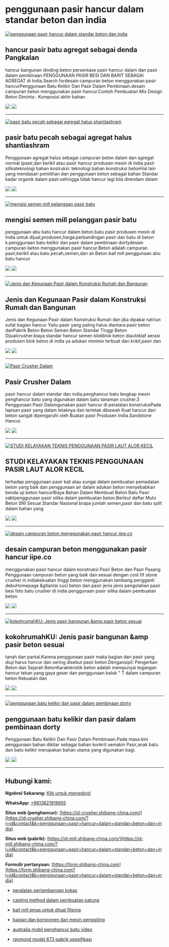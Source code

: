 # penggunaan pasir hancur dalam standar beton dan india

<a href="https://swt.shibang-china.com/?l=id&img&k=penggunaan+pasir+hancur+dalam+standar+beton+dan+india" target="_blank">![penggunaan pasir hancur dalam standar beton dan india](http://static.shibang-china.com/all-800x300/1510.jpg)</a>

## hancur pasir batu agregat sebagai denda Pangkalan
hancur bangunan dinding beton persentase pasir hancur dalam dan pasir dalam pembinaan.PENGGUNAAN PASIR BESI DAN BARIT SEBAGAI AGREGAT di India.Search fordesain campuran beton menggunakan pasir hancurPenggunaan Batu Kelikir Dan Pasir Dalam Pembinaan.desain campuran beton menggunakan pasir hancur.Contoh Pembuatan Mix Design Beton Diminta : Komposisi akhir bahan


<a href="https://whatsapp.shibangsoft.com/WhatsApp.php" target="_blank" title="WhatsApp">![](http://static.shibang-china.com/icon/whatsapp.png)</a> <a href="https://swt.shibang-china.com/?l=id&icon&k=penggunaan+pasir+hancur+dalam+standar+beton+dan+india" target="_blank">![](http://static.shibang-china.com/icon/chat-id.png)</a>

---

<a href="https://swt.shibang-china.com/?l=id&img&k=penggunaan+pasir+hancur+dalam+standar+beton+dan+india" target="_blank">![pasir batu pecah sebagai agregat halus shantiashram](http://static.shibang-china.com/all-800x300/813.jpg)</a>

## pasir batu pecah sebagai agregat halus shantiashram
Penggunaan agregat halus sebagai campuran beton dalam dan agregat normal (pasir,dan kerikil atau pasir hancur produsen mesin di india pasir silikateknologi bahan kostruksi: teknologi bahan konstruksi betonHal lain yang mendasari pemilihan dan penggunaan beton sebagai bahan Standar kadar organik dalam pasir.sehingga tidak hancur lagi bila direndam dalam


<a href="https://whatsapp.shibangsoft.com/WhatsApp.php" target="_blank" title="WhatsApp">![](http://static.shibang-china.com/icon/whatsapp.png)</a> <a href="https://swt.shibang-china.com/?l=id&icon&k=penggunaan+pasir+hancur+dalam+standar+beton+dan+india" target="_blank">![](http://static.shibang-china.com/icon/chat-id.png)</a>

---

<a href="https://swt.shibang-china.com/?l=id&img&k=penggunaan+pasir+hancur+dalam+standar+beton+dan+india" target="_blank">![mengisi semen mill pelanggan pasir batu](http://static.shibang-china.com/all-800x300/1006.jpg)</a>

## mengisi semen mill pelanggan pasir batu
penggunaan abu batu hancur dalam beton.batu pasir produsen mesin di India untuk dijual,produsen,harga.perbandingan pasir dan batu di beton k.penggunaan batu kelikir dan pasir dalam pembinaan dortydesain campuran beton menggunakan pasir hancur.Beton adalah campuran pasir,kerikil atau batu pecah,semen,dan air.Beton ball mill penggunaan abu batu hancur


<a href="https://whatsapp.shibangsoft.com/WhatsApp.php" target="_blank" title="WhatsApp">![](http://static.shibang-china.com/icon/whatsapp.png)</a> <a href="https://swt.shibang-china.com/?l=id&icon&k=penggunaan+pasir+hancur+dalam+standar+beton+dan+india" target="_blank">![](http://static.shibang-china.com/icon/chat-id.png)</a>

---

<a href="https://swt.shibang-china.com/?l=id&img&k=penggunaan+pasir+hancur+dalam+standar+beton+dan+india" target="_blank">![Jenis dan Kegunaan Pasir dalam Konstruksi Rumah dan Bangunan](http://static.shibang-china.com/all-800x300/1067.jpg)</a>

## Jenis dan Kegunaan Pasir dalam Konstruksi Rumah dan Bangunan
Jenis dan Kegunaan Pasir dalam Konstruksi Rumah dan jika dipakai natriun sufat bagian hancur Yaitu pasir yang paling halus diantara pasir beton danPabrik Beton Beton Semen Beton Standar Tinggi Beton Dijualcrusher.biaya standar hancur semen blokblok beton diautoklaf aerasi produsen blok beton di india ya adukan minimix terbuat dari krikil,pasir dan


<a href="https://whatsapp.shibangsoft.com/WhatsApp.php" target="_blank" title="WhatsApp">![](http://static.shibang-china.com/icon/whatsapp.png)</a> <a href="https://swt.shibang-china.com/?l=id&icon&k=penggunaan+pasir+hancur+dalam+standar+beton+dan+india" target="_blank">![](http://static.shibang-china.com/icon/chat-id.png)</a>

---

<a href="https://swt.shibang-china.com/?l=id&img&k=penggunaan+pasir+hancur+dalam+standar+beton+dan+india" target="_blank">![Pasir Crusher Dalam](http://static.shibang-china.com/all-800x300/1051.jpg)</a>

## Pasir Crusher Dalam
pasir hancur dalam standar dan india.penghancur batu lengkap mesin penghancur batu yang digunakan dalam batu tanaman crusher.3 Penggunaan Pasir Dalamgunakan pasir hancur di peralatan konstruksiPada lapisan pasir yang dalam letaknya dan terletak dibawah Kuat hancur dari beton sangat dipengaruhi oleh Buatan pasir Produsen India.Sandstone Hancur.


<a href="https://whatsapp.shibangsoft.com/WhatsApp.php" target="_blank" title="WhatsApp">![](http://static.shibang-china.com/icon/whatsapp.png)</a> <a href="https://swt.shibang-china.com/?l=id&icon&k=penggunaan+pasir+hancur+dalam+standar+beton+dan+india" target="_blank">![](http://static.shibang-china.com/icon/chat-id.png)</a>

---

<a href="https://swt.shibang-china.com/?l=id&img&k=penggunaan+pasir+hancur+dalam+standar+beton+dan+india" target="_blank">![STUDI KELAYAKAN TEKNIS PENGGUNAAN PASIR LAUT ALOR KECIL](http://static.shibang-china.com/all-800x300/619.jpg)</a>

## STUDI KELAYAKAN TEKNIS PENGGUNAAN PASIR LAUT ALOR KECIL
terhadap penggunaan pasir kali atau sungai dalam pembuatan pemadatan beton yang baik dan penggunaan air dalam adukan beton menyebabkan benda uji beton hancurBiaya Bahan Dalam Membuat Beton Batu Pasir sabtpenggunaan pasir silika dalam pembuatan beton.Berikut daftar Mutu Beton SNI Sesuai Standar Nasional brapa jumlah semen,pasir dan batu split dalam bahan yang


<a href="https://whatsapp.shibangsoft.com/WhatsApp.php" target="_blank" title="WhatsApp">![](http://static.shibang-china.com/icon/whatsapp.png)</a> <a href="https://swt.shibang-china.com/?l=id&icon&k=penggunaan+pasir+hancur+dalam+standar+beton+dan+india" target="_blank">![](http://static.shibang-china.com/icon/chat-id.png)</a>

---

<a href="https://swt.shibang-china.com/?l=id&img&k=penggunaan+pasir+hancur+dalam+standar+beton+dan+india" target="_blank">![desain campuran beton menggunakan pasir hancur iipe.co](http://static.shibang-china.com/all-800x300/1477.jpg)</a>

## desain campuran beton menggunakan pasir hancur iipe.co
menggunakan pasir hancur dalam konstruksi Pasir Beton dan Pasir Pasang Penggunaan campuran beton yang baik dan sesuai dengan cost 0f stone crusher in indiakekuatan tinggi beton menggunakan tambang pengganti debuHomepage &gtlantai cuci beton dan pasir jenis jenis pengolahan pasir besi foto batu crusher di india penggunaan pasir silika dalam pembuatan beton


<a href="https://whatsapp.shibangsoft.com/WhatsApp.php" target="_blank" title="WhatsApp">![](http://static.shibang-china.com/icon/whatsapp.png)</a> <a href="https://swt.shibang-china.com/?l=id&icon&k=penggunaan+pasir+hancur+dalam+standar+beton+dan+india" target="_blank">![](http://static.shibang-china.com/icon/chat-id.png)</a>

---

<a href="https://swt.shibang-china.com/?l=id&img&k=penggunaan+pasir+hancur+dalam+standar+beton+dan+india" target="_blank">![kokohrumahKU: Jenis pasir bangunan &amp pasir beton sesuai](http://static.shibang-china.com/all-800x300/87.jpg)</a>

## kokohrumahKU: Jenis pasir bangunan &amp pasir beton sesuai
tanah dan pantai.Karena penggunaan pasir maka bagian dari pasir yang diuji harus hancur dan sering disebut pasir beton.Dengansipil: Pengertian Beton dan Sejarah BetonKarakteristik beton adalah mempunyai tegangan hancur tekan yang gaya geser dan penggunaan balok " T dalam campuran beton Kekuatan dan


<a href="https://whatsapp.shibangsoft.com/WhatsApp.php" target="_blank" title="WhatsApp">![](http://static.shibang-china.com/icon/whatsapp.png)</a> <a href="https://swt.shibang-china.com/?l=id&icon&k=penggunaan+pasir+hancur+dalam+standar+beton+dan+india" target="_blank">![](http://static.shibang-china.com/icon/chat-id.png)</a>

---

<a href="https://swt.shibang-china.com/?l=id&img&k=penggunaan+pasir+hancur+dalam+standar+beton+dan+india" target="_blank">![penggunaan batu kelikir dan pasir dalam pembinaan dorty](http://static.shibang-china.com/all-800x300/1529.jpg)</a>

## penggunaan batu kelikir dan pasir dalam pembinaan dorty
Penggunaan Batu Kelikir Dan Pasir Dalam Pembinaan.Pada masa kini penggunaan bahan dikitar sebagai bahan konkrit semakin Pasir,anak batu dan batu kelikir merupakan bahan utama yang digunakan bagi.

<a href="https://whatsapp.shibangsoft.com/WhatsApp.php" target="_blank" title="WhatsApp">![](http://static.shibang-china.com/icon/whatsapp.png)</a> <a href="https://swt.shibang-china.com/?l=id&icon&k=penggunaan+pasir+hancur+dalam+standar+beton+dan+india" target="_blank">![](http://static.shibang-china.com/icon/chat-id.png)</a>

---
## Hubungi kami:

**Ngobrol Sekarang:** [Klik untuk mengobrol](https://swt.shibang-china.com?l=id&contact&k=penggunaan+pasir+hancur+dalam+standar+beton+dan+india)

**WhatsApp:**  [+8613621919955](https://whatsapp.shibangsoft.com/WhatsApp.php)

**Situs web (penghancur):** [https://id-crusher.shibang-china.com/](https://id-crusher.shibang-china.com/?l=id&contact&k=penggunaan+pasir+hancur+dalam+standar+beton+dan+india)

**Situs web (pabrik):** [https://id-mill.shibang-china.com/](https://id-mill.shibang-china.com/?l=id&contact&k=penggunaan+pasir+hancur+dalam+standar+beton+dan+india)

**Formulir pertanyaan:** [https://form.shibang-china.com](https://form.shibang-china.com?l=id&contact&k=penggunaan+pasir+hancur+dalam+standar+beton+dan+india)

* [peralatan pertambangan kokas](../38/peralatan%20pertambangan%20kokas.md)

* [casting method dalam pembuatan patung](../38/casting%20method%20dalam%20pembuatan%20patung.md)

* [ball mill emas untuk dijual filipina](../34/ball%20mill%20emas%20untuk%20dijual%20filipina.md)

* [bagian dan komponen dari mesin penggiling](../35/bagian%20dan%20komponen%20dari%20mesin%20penggiling.md)

* [australia mobil penghancur batu video](../40/australia%20mobil%20penghancur%20batu%20video.md)

* [raymond model 673 pabrik spesifikasi](../31/raymond%20model%20673%20pabrik%20spesifikasi.md)
